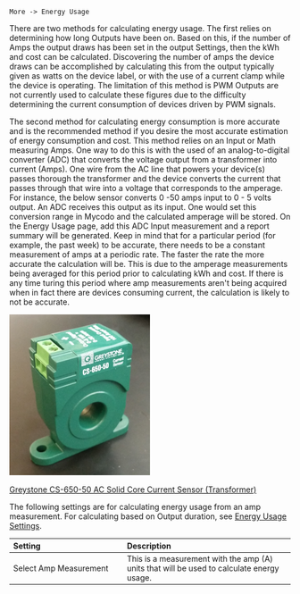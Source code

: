 `More -> Energy Usage`

There are two methods for calculating energy usage. The first relies on determining how long Outputs have been on. Based on this, if the number of Amps the output draws has been set in the output Settings, then the kWh and cost can be calculated. Discovering the number of amps the device draws can be accomplished by calculating this from the output typically given as watts on the device label, or with the use of a current clamp while the device is operating. The limitation of this method is PWM Outputs are not currently used to calculate these figures due to the difficulty determining the current consumption of devices driven by PWM signals.

The second method for calculating energy consumption is more accurate and is the recommended method if you desire the most accurate estimation of energy consumption and cost. This method relies on an Input or Math measuring Amps. One way to do this is with the used of an analog-to-digital converter (ADC) that converts the voltage output from a transformer into current (Amps). One wire from the AC line that powers your device(s) passes thorough the transformer and the device converts the current that passes through that wire into a voltage that corresponds to the amperage. For instance, the below sensor converts 0 -50 amps input to 0 - 5 volts output. An ADC receives this output as its input. One would set this conversion range in Mycodo and the calculated amperage will be stored. On the Energy Usage page, add this ADC Input measurement and a report summary will be generated. Keep in mind that for a particular period (for example, the past week) to be accurate, there needs to be a constant measurement of amps at a periodic rate. The faster the rate the more accurate the calculation will be. This is due to the amperage measurements being averaged for this period prior to calculating kWh and cost. If there is any time turing this period where amp measurements aren't being acquired when in fact there are devices consuming current, the calculation is likely to not be accurate.

![Current Sensor Transformer](images/Figure-Current-Sensor-Transformer.png)

[Greystone CS-650-50 AC Solid Core Current Sensor (Transformer)](https://shop.greystoneenergy.com/shop/cs-sensor-series-ac-solid-core-current-sensor)

The following settings are for calculating energy usage from an amp measurement. For calculating based on Output duration, see [Energy Usage Settings](Configuration-Settings.md/#energy-usage-settings).

<table>
<col width="40%" />
<col width="59%" />
<thead>
<tr class="header">
<th align="left">Setting</th>
<th align="left">Description</th>
</tr>
</thead>
<tbody>
<tr class="odd">
<td align="left">Select Amp Measurement</td>
<td align="left">This is a measurement with the amp (A) units that will be used to calculate energy usage.</td>
</tr>
</tbody>
</table>